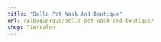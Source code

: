 ```yaml
---
title: "Bella Pet Wash And Boutique"
url: /albuquerque/bella-pet-wash-and-boutique/
shop: Tiersalon
---
```

